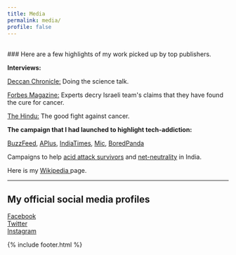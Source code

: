 ```yaml
---
title: Media
permalink: media/
profile: false
---
```

<br>
### Here are a few highlights of my work picked up by top publishers.

**Interviews:**

[Deccan Chronicle:](https://www.deccanchronicle.com/technology/in-other-news/081117/doing-the-science-talk.html) Doing the science talk.

[Forbes Magazine:](https://www.forbes.com/sites/robinseatonjefferson/2019/01/30/experts-decry-israeli-teams-claims-that-they-have-found-the-cure-for-cancer/) Experts decry Israeli team's claims that they have found the cure for cancer.

[The Hindu:](https://www.thehindu.com/sci-tech/health/2018-witnessed-significant-progress-in-the-diagnosis-of-various-types-of-cancer-and-important-breakthroughs-in-treatment/article26172591.ece) The good fight against cancer.

**The campaign that I had launched to highlight tech-addiction:**

[BuzzFeed](https://www.buzzfeed.com/declancashin/talkin-bout-my-generation), [APlus](http://aplus.com/a/Ajit-Johnson-This-Generation-Clever-Posters), [IndiaTimes](http://www.indiatimes.com/lifestyle/self/you-need-to-live-your-life-well-because-its-the-only-life-you-have-244463.html), [Mic](https://mic.com/articles/115034/these-posters-hilariously-sum-up-what-technology-is-doing-to-our-relationships), [BoredPanda](http://www.boredpanda.com/this-generation-satirical-posters-ajit-johnson/)

Campaigns to help [acid attack survivors](https://www.facebook.com/logical.indian/posts/705331469596575) and [net-neutrality](https://www.facebook.com/logical.indian/posts/701408043322251) in India.

Here is my [Wikipedia ](https://en.wikipedia.org/wiki/Ajit_Johnson)page.

---
## My official social media profiles
<i class="fab fa-facebook"></i>[ Facebook](https://www.facebook.com/ajitjohnsonnirmal)<br>
<i class="fab fa-twitter-square"></i>[ Twitter](https://twitter.com/ajitjohnson_n)<br>
<i class="fab fa-instagram"></i>[ Instagram](https://www.instagram.com/ajitjohnson_n/)

{% include footer.html %}
